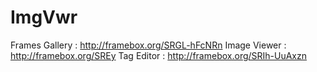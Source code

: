 # ImgVwr


Frames
    Gallery : http://framebox.org/SRGL-hFcNRn
    Image Viewer : http://framebox.org/SREy
    Tag Editor : http://framebox.org/SRIh-UuAxzn